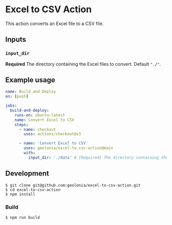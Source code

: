 # Excel to CSV Action

This action converts an Excel file to a CSV file.

## Inputs

### `input_dir`

**Required** The directory containing the Excel files to convert. Default `"./"`.

## Example usage

```yaml
name: Build and Deploy
on: [push]

jobs:
  build-and-deploy:
    runs-on: ubuntu-latest
    name: Convert Excel to CSV
    steps:
      - name: checkout
        uses: actions/checkout@v3

      - name: 'Convert Excel to CSV'
        uses: geolonia/excel-to-csv-action@main
        with:
          input_dir: './data' # [Required] The directory containing the Excel files to convert.
```


## Development

```
$ git clone git@github.com:geolonia/excel-to-csv-action.git
$ cd excel-to-csv-action
$ npm install
```

### Build

```
$ npm run build
```
